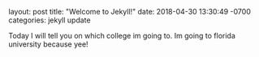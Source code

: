 layout: post
title:  "Welcome to Jekyll!"
date:   2018-04-30 13:30:49 -0700
categories: jekyll update

Today I will tell you on which college im going to. Im going to florida university because yee!
